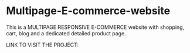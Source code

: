 # Multipage-E-commerce-website
This is a MULTIPAGE RESPONSIVE E-COMMERCE website with shopping, cart, blog and a dedicated detailed product page.

LINK TO VISIT THE PROJECT: 
